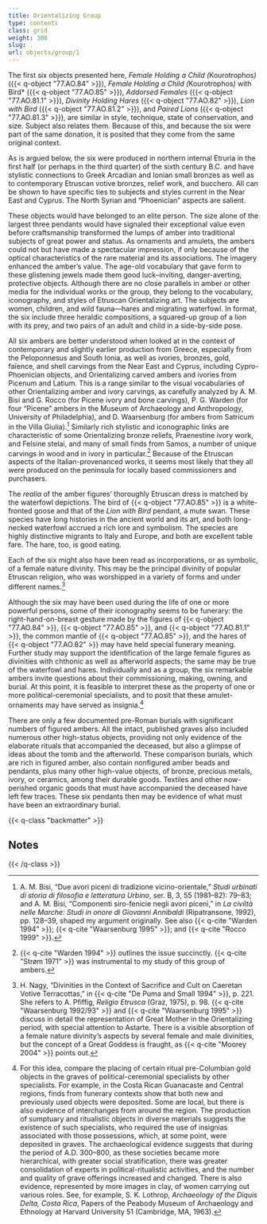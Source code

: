 ```yaml
---
title: Orientalizing Group
type: contents
class: grid
weight: 300
slug: .
url: objects/group/1
---
```


The first six objects presented here, <em>Female Holding a Child (</em>Kourotrophos<em>)</em> ({{< q-object "77.AO.84" >}}), <em>Female Holding a Child (</em>Kourotrophos<em>)</em> with Bird* ({{< q-object "77.AO.85" >}}), *Addorsed Females* ({{< q-object "77.AO.81.1" >}}), *Divinity Holding Hares* ({{< q-object "77.AO.82" >}}), *Lion with Bird* ({{< q-object "77.AO.81.2" >}}), and *Paired Lions* ({{< q-object "77.AO.81.3" >}}), are similar in style, technique, state of conservation, and size. Subject also relates them. Because of this, and because the six were part of the same donation, it is posited that they come from the same original context.

As is argued below, the six were produced in northern internal Etruria in the first half (or perhaps in the third quarter) of the sixth century B.C. and have stylistic connections to Greek Arcadian and Ionian small bronzes as well as to contemporary Etruscan votive bronzes, relief work, and bucchero. All can be shown to have specific ties to subjects and styles current in the Near East and Cyprus. The North Syrian and “Phoenician” aspects are salient.

These objects would have belonged to an elite person. The size alone of the largest three pendants would have signaled their exceptional value even before craftsmanship transformed the lumps of amber into traditional subjects of great power and status. As ornaments and amulets, the ambers could not but have made a spectacular impression, if only because of the optical characteristics of the rare material and its associations. The imagery enhanced the amber’s value. The age-old vocabulary that gave form to these glistening jewels made them good luck–inviting, danger-averting, protective objects. Although there are no close parallels in amber or other media for the individual works or the group, they belong to the vocabulary, iconography, and styles of Etruscan Orientalizing art. The subjects are women, children, and wild fauna—hares and migrating waterfowl. In format, the six include three heraldic compositions, a squared-up group of a lion with its prey, and two pairs of an adult and child in a side-by-side pose.

All six ambers are better understood when looked at in the context of contemporary and slightly earlier production from Greece, especially from the Peloponnesus and South Ionia, as well as ivories, bronzes, gold, faïence, and shell carvings from the Near East and Cyprus, including Cypro-Phoenician objects, and Orientalizing carved ambers and ivories from Picenum and Latium. This is a range similar to the visual vocabularies of other Orientalizing amber and ivory carvings, as carefully analyzed by A. M. Bisi and G. Rocco (for Picene ivory and bone carvings), P. G. Warden (for four “Picene” ambers in the Museum of Archaeology and Anthropology, University of Philadelphia), and D. Waarsenburg (for ambers from Satricum in the Villa Giulia).[^1] Similarly rich stylistic and iconographic links are characteristic of some Orientalizing bronze reliefs, Praenestine ivory work, and Felsine stelai, and many of small finds from Samos, a number of unique carvings in wood and in ivory in particular.[^2] Because of the Etruscan aspects of the Italian-provenanced works, it seems most likely that they all were produced on the peninsula for locally based commissioners and purchasers.

The *realia* of the amber figures’ thoroughly Etruscan dress is matched by the waterfowl depictions. The bird of {{< q-object "77.AO.85" >}} is a white-fronted goose and that of the *Lion with Bird* pendant, a mute swan. These species have long histories in the ancient world and its art, and both long-necked waterfowl accrued a rich lore and symbolism. The species are highly distinctive migrants to Italy and Europe, and both are excellent table fare. The hare, too, is good eating.

Each of the six might also have been read as incorporations, or as symbolic, of a female nature divinity. This may be the principal divinity of popular Etruscan religion, who was worshipped in a variety of forms and under different names.[^3]

Although the six may have been used during the life of one or more powerful persons, some of their iconography seems to be funerary: the right-hand-on-breast gesture made by the figures of {{< q-object "77.AO.84" >}}, {{< q-object "77.AO.85" >}}, and {{< q-object "77.AO.81.1" >}}, the common mantle of {{< q-object "77.AO.85" >}}, and the hares of {{< q-object "77.AO.82" >}} may have held special funerary meaning. Further study may support the identification of the large female figures as divinities with chthonic as well as afterworld aspects; the same may be true of the waterfowl and hares. Individually and as a group, the six remarkable ambers invite questions about their commissioning, making, owning, and burial. At this point, it is feasible to interpret these as the property of one or more political-ceremonial specialists, and to posit that these amulet-ornaments may have served as insignia.[^4]

There are only a few documented pre-Roman burials with significant numbers of figured ambers. All the intact, published graves also included numerous other high-status objects, providing not only evidence of the elaborate rituals that accompanied the deceased, but also a glimpse of ideas about the tomb and the afterworld. These comparison burials, which are rich in figured amber, also contain nonfigured amber beads and pendants, plus many other high-value objects, of bronze, precious metals, ivory, or ceramics, among their durable goods. Textiles and other now-perished organic goods that must have accompanied the deceased have left few traces. These six pendants then may be evidence of what must have been an extraordinary burial.

{{< q-class "backmatter" >}}
## Notes
{{< /q-class >}}

[^1]: A. M. Bisi, “Due avori piceni di tradizione vicino-orientale,” *Studi urbinati di storia di filosofia e letteratura Urbino*, ser. B, 3, 55 (1981–82): 79–83; and A. M. Bisi, “Componenti siro-fenicie negli avori piceni,” in *La civiltà nelle Marche: Studi in onore di Giovanni Annibaldi* (Ripatransone, 1992), pp. 128–39, shaped my argument originally. See also {{< q-cite "Warden 1994" >}}; {{< q-cite "Waarsenburg 1995" >}}; and {{< q-cite "Rocco 1999" >}}.

[^2]: {{< q-cite "Warden 1994" >}} outlines the issue succinctly. {{< q-cite "Strøm 1971" >}} was instrumental to my study of this group of ambers.

[^3]: H. Nagy, “Divinities in the Context of Sacrifice and Cult on Caeretan Votive Terracottas,” in {{< q-cite "De Puma and Small 1994" >}}, p. 221. She refers to A. Pfiffig, *Religio Etrusca* (Graz, 1975), p. 98. {{< q-cite "Waarsenburg 1992/93" >}} and {{< q-cite "Waarsenburg 1995" >}} discuss in detail the representation of Great Mother in the Orientalizing period, with special attention to Astarte. There is a visible absorption of a female nature divinity’s aspects by several female and male divinities, but the concept of a Great Goddess is fraught, as {{< q-cite "Moorey 2004" >}} points out.

[^4]: For this idea, compare the placing of certain ritual pre-Columbian gold objects in the graves of political-ceremonial specialists by other specialists. For example, in the Costa Rican Guanacaste and Central regions, finds from funerary contexts show that both new and previously used objects were deposited. Some are local, but there is also evidence of interchanges from around the region. The production of sumptuary and ritualistic objects in diverse materials suggests the existence of such specialists, who required the use of insignias associated with those possessions, which, at some point, were deposited in graves. The archaeological evidence suggests that during the period of A.D. 300–800, as these societies became more hierarchical, with greater social stratification, there was greater consolidation of experts in political-ritualistic activities, and the number and quality of grave offerings increased and changed. There is also evidence, represented by more images in clay, of women carrying out various roles. See, for example, S. K. Lothrop, *Archaeology of the Diquis Delta, Costa Rica*, Papers of the Peabody Museum of Archaeology and Ethnology at Harvard University 51 (Cambridge, MA, 1963).
